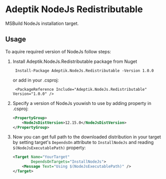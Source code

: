 # Adeptik NodeJs Redistributable

MSBuild NodeJs installation target.

## Usage

To aquire required version of NodeJs follow steps:

1. Install Adeptik.NodeJs.Redistributable package from Nuget

        Install-Package Adeptik.NodeJs.Redistributable -Version 1.0.0

    or add in your .csproj:

        <PackageReference Include="Adeptik.NodeJs.Redistributable" Version="1.0.0" />

2. Specify a version of NodeJs youwish to use by adding property in .csproj:

    ```xml
    <PropertyGroup>
        <NodeJsDistVersion>12.15.0</NodeJsDistVersion>
    </PropertyGroup>
    ```

3. Now you can get full path to the downloaded distribution in your target by setting target's `DependsOn` attribute to `InstallNodeJs` and reading `$(NodeJsExecutablePath)` property:

    ```xml
    <Target Name="YourTarget"
            DependsOnTargets="InstallNodeJs">
        <Message Text="Using $(NodeJsExecutablePath)" />
    </Target>
    ```
